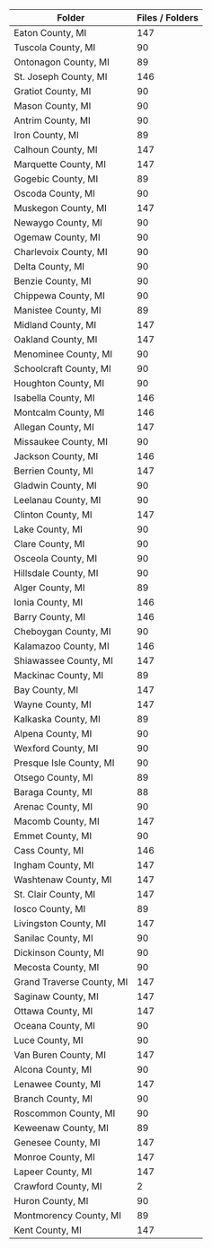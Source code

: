 | Folder                    |   Files / Folders |
|---------------------------|-------------------|
| Eaton County, MI          |               147 |
| Tuscola County, MI        |                90 |
| Ontonagon County, MI      |                89 |
| St. Joseph County, MI     |               146 |
| Gratiot County, MI        |                90 |
| Mason County, MI          |                90 |
| Antrim County, MI         |                90 |
| Iron County, MI           |                89 |
| Calhoun County, MI        |               147 |
| Marquette County, MI      |               147 |
| Gogebic County, MI        |                89 |
| Oscoda County, MI         |                90 |
| Muskegon County, MI       |               147 |
| Newaygo County, MI        |                90 |
| Ogemaw County, MI         |                90 |
| Charlevoix County, MI     |                90 |
| Delta County, MI          |                90 |
| Benzie County, MI         |                90 |
| Chippewa County, MI       |                90 |
| Manistee County, MI       |                89 |
| Midland County, MI        |               147 |
| Oakland County, MI        |               147 |
| Menominee County, MI      |                90 |
| Schoolcraft County, MI    |                90 |
| Houghton County, MI       |                90 |
| Isabella County, MI       |               146 |
| Montcalm County, MI       |               146 |
| Allegan County, MI        |               147 |
| Missaukee County, MI      |                90 |
| Jackson County, MI        |               146 |
| Berrien County, MI        |               147 |
| Gladwin County, MI        |                90 |
| Leelanau County, MI       |                90 |
| Clinton County, MI        |               147 |
| Lake County, MI           |                90 |
| Clare County, MI          |                90 |
| Osceola County, MI        |                90 |
| Hillsdale County, MI      |                90 |
| Alger County, MI          |                89 |
| Ionia County, MI          |               146 |
| Barry County, MI          |               146 |
| Cheboygan County, MI      |                90 |
| Kalamazoo County, MI      |               146 |
| Shiawassee County, MI     |               147 |
| Mackinac County, MI       |                89 |
| Bay County, MI            |               147 |
| Wayne County, MI          |               147 |
| Kalkaska County, MI       |                89 |
| Alpena County, MI         |                90 |
| Wexford County, MI        |                90 |
| Presque Isle County, MI   |                90 |
| Otsego County, MI         |                89 |
| Baraga County, MI         |                88 |
| Arenac County, MI         |                90 |
| Macomb County, MI         |               147 |
| Emmet County, MI          |                90 |
| Cass County, MI           |               146 |
| Ingham County, MI         |               147 |
| Washtenaw County, MI      |               147 |
| St. Clair County, MI      |               147 |
| Iosco County, MI          |                89 |
| Livingston County, MI     |               147 |
| Sanilac County, MI        |                90 |
| Dickinson County, MI      |                90 |
| Mecosta County, MI        |                90 |
| Grand Traverse County, MI |               147 |
| Saginaw County, MI        |               147 |
| Ottawa County, MI         |               147 |
| Oceana County, MI         |                90 |
| Luce County, MI           |                90 |
| Van Buren County, MI      |               147 |
| Alcona County, MI         |                90 |
| Lenawee County, MI        |               147 |
| Branch County, MI         |                90 |
| Roscommon County, MI      |                90 |
| Keweenaw County, MI       |                89 |
| Genesee County, MI        |               147 |
| Monroe County, MI         |               147 |
| Lapeer County, MI         |               147 |
| Crawford County, MI       |                 2 |
| Huron County, MI          |                90 |
| Montmorency County, MI    |                89 |
| Kent County, MI           |               147 |